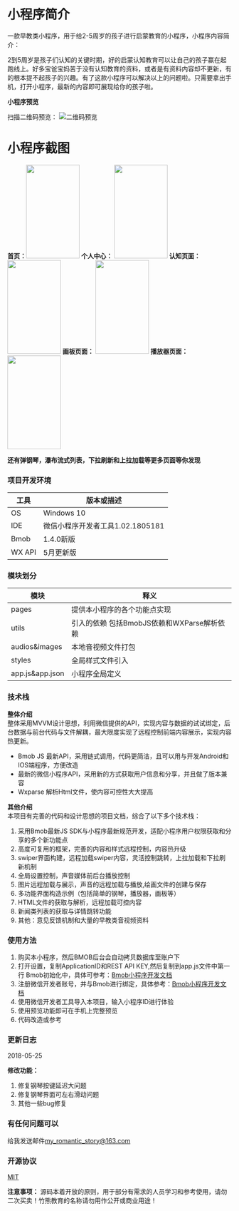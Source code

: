 # 小程序简介
一款早教类小程序，用于给2-5周岁的孩子进行启蒙教育的小程序，小程序内容简介：

2到5周岁是孩子们认知的关键时期，好的启蒙认知教育可以让自己的孩子赢在起跑线上。好多宝爸宝妈苦于没有认知教育的资料，或者是有资料内容却不更新，有的根本提不起孩子的兴趣。有了这款小程序可以解决以上的问题啦。只需要拿出手机，打开小程序，最新的内容即可展现给你的孩子啦。
  
**小程序预览**    
 
 扫描二维码预览： ![二维码预览](http://bmob-cdn-19862.b0.upaiyun.com/2018/06/11/71502aad404a4b208018a446f7c2e632.jpg)

# 小程序截图
 **首页：**<img src="http://bmob-cdn-19862.b0.upaiyun.com/2018/06/11/33e63c78405b999080b422dd382ea746.jpg" width=120px height=210px />
 **个人中心：** <img src="http://bmob-cdn-19862.b0.upaiyun.com/2018/06/11/afc636ce4033f001804659f396322e3b.jpg" width=120px height=210px />
 **认知页面：** <img src="http://bmob-cdn-19862.b0.upaiyun.com/2018/06/11/6ffcbd2b4086bf64801a2019b5527e9a.jpg" width=120px height=210px />
 **画板页面：** <img src="http://bmob-cdn-19862.b0.upaiyun.com/2018/06/11/cc2b34b1409d1c12803a38e66728114b.jpg" width=120px height=210px />
 **播放器页面：** <img src="http://bmob-cdn-19862.b0.upaiyun.com/2018/06/11/61b24cc44038b49a80b1dbe900340042.jpg" width=120px height=210px />
 
 **还有弹钢琴，瀑布流式列表，下拉刷新和上拉加载等更多页面等你发现**

### 项目开发环境

| 工具    | 版本或描述                    |
| ----- | --------------------          |
| OS    | Windows 10                    |
| IDE   | 微信小程序开发者工具1.02.1805181|
| Bmob  | 1.4.0新版                     |
| WX API| 5月更新版                      |

### 模块划分

| 模块             | 释义                      |
| ----------      | ----------------------- |
| pages           | 提供本小程序的各个功能点实现  |
| utils           | 引入的依赖 包括BmobJS依赖和WXParse解析依赖               |
| audios&images   | 本地音视频文件打包                    |
| styles          | 全局样式文件引入 |
| app.js&app.json | 小程序全局定义   |



### 技术栈

  **整体介绍**</br>
	整体采用MVVM设计思想，利用微信提供的API，实现内容与数据的试试绑定，后台数据与前台代码与文件解耦，最大限度实现了远程控制前端内容展示，实现内容热更新。

- Bmob JS 最新API，采用链式调用，代码更简洁，且可以用与开发Android和IOS端程序，方便改造 
- 最新的微信小程序API，采用新的方式获取用户信息和分享，并且做了版本兼容
- Wxparse 解析Html文件，使内容可控性大大提高

**其他介绍**</br>
本项目有完善的代码和设计思想的项目文档，综合了以下多个技术栈：

1. 采用Bmob最新JS SDK与小程序最新规范开发，适配小程序用户权限获取和分享的多个新功能点
2. 高度可复用的框架，完善的内容和样式远程控制，内容热升级
3. swiper界面构建，远程加载swiper内容，灵活控制跳转，上拉加载和下拉刷新机制
4. 全局设置控制，声音媒体前后台播放控制
5. 图片远程加载与展示，声音的远程加载与播放,绘画文件的创建与保存
6. 多功能界面构造示例（包括简单的钢琴，播放器，画板等）
7. HTML文件的获取与解析，远程加载可控内容
8. 新闻类列表的获取与详情跳转功能
9. 其他：意见反馈机制和大量的早教类音视频资料

### 使用方法

1. 购买本小程序，然后BMOB后台会自动拷贝数据库至账户下
2. 打开设置，复制ApplicationID和REST API KEY,然后复制到app.js文件中第一行 Bmob初始化中，具体可参考：[Bmob小程序开发文档](http://doc.bmob.cn/data/wechat_app_new/rm/)
3. 注册微信开发者账号，并与Bmob进行绑定，具体参考：[Bmob小程序开发文档](http://doc.bmob.cn/data/wechat_app_new/rm/)
4. 使用微信开发者工具导入本项目，输入小程序ID进行体验
5. 使用预览功能即可在手机上完整预览
6. 代码改造或参考

### 更新日志

2018-05-25

**修改功能：**

1. 修复钢琴按键延迟大问题
2. 修复钢琴界面可左右滑动问题
3. 其他一些bug修复

### 有任何问题可以
给我发送邮件<my_romantic_story@163.com>


### 开源协议

 [MIT](http://www.opensource.org/licenses/mit-license.php)
 
 **注意事项：**
 源码本着开放的原则，用于部分有需求的人员学习和参考使用，请勿二次买卖！竹熊教育的名称请勿用作公开或商业用途！




